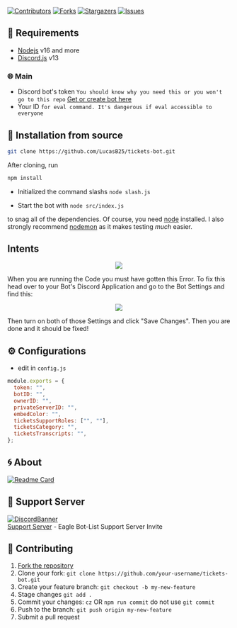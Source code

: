 [![Contributors][contributors-shield]][contributors-url]
[![Forks][forks-shield]][forks-url]
[![Stargazers][stars-shield]][stars-url]
[![Issues][issues-shield]][issues-url]

## 📎 Requirements

- [Nodejs](https://nodejs.org/download/release/v16.18.1/) v16 and more
- [Discord.js](https://github.com/discordjs/discord.js/) v13

### 🌐 Main

- Discord bot's
  token `You should know why you need this or you won't go to this repo` [Get or create bot here](https://discord.com/developers/applications)
- Your ID `for eval command. It's dangerous if eval accessible to everyone`

## 🚀 Installation from source

```bash
git clone https://github.com/LucasB25/tickets-bot.git
```

After cloning, run

```bash
npm install
```

- Initialized the command slashs `node slash.js`

- Start the bot with `node src/index.js`

to snag all of the dependencies. Of course, you need [node](https://nodejs.org/download/release/v16.18.1/) installed. I also strongly recommend [nodemon](https://www.npmjs.com/package/nodemon) as it makes testing _much_ easier.

## Intents

<p align="center">
  <a href="https://github.com/LucasB25/tickets-bot/">
    <img src="https://media.discordapp.net/attachments/848492641585725450/894114853382410260/unknown.png">

  </a>
</p>
When you are running the Code you must have gotten this Error. To fix this head over to your Bot's Discord Application and go to the Bot Settings and find this:

<p align="center">
  <a href="https://github.com/LucasB25/tickets-bot/">
    <img src="https://user-images.githubusercontent.com/50886682/196232974-d9cfc18c-92c5-43bd-b1bc-ff1cae3df701.png">

  </a>
</p>
Then turn on both of those Settings and click "Save Changes". Then you are done and it should be fixed!
<!-- CONFIGURATION -->

## ⚙️ Configurations

- edit in `config.js`

```js
module.exports = {
  token: "",
  botID: "",
  ownerID: "",
  privateServerID: "",
  embedColor: "",
  ticketsSupportRoles: ["", ""],
  ticketsCategory: "",
  ticketsTranscripts: "",
};
```

<!-- ABOUT THE PROJECT -->

## 🌀 About

[![Readme Card](https://github-readme-stats.vercel.app/api/pin/?username=LucasB25&repo=tickets-bot&theme=tokyonight)](https://github.com/LucasB25/tickets-bot)

## 💌 Support Server

[![DiscordBanner](https://invidget.switchblade.xyz/fbJFAs43vD)](https://discord.gg/fbJFAs43vD)<br />
[Support Server](https://discord.gg/fbJFAs43vD) - Eagle Bot-List Support Server Invite

## 🤝 Contributing

1. [Fork the repository](https://github.com/LucasB25/tickets-bot/fork)
2. Clone your fork: `git clone https://github.com/your-username/tickets-bot.git`
3. Create your feature branch: `git checkout -b my-new-feature`
4. Stage changes `git add .`
5. Commit your changes: `cz` OR `npm run commit` do not use `git commit`
6. Push to the branch: `git push origin my-new-feature`
7. Submit a pull request

[contributors-shield]: https://img.shields.io/github/contributors/LucasB25/tickets-bot.svg?style=for-the-badge
[contributors-url]: https://github.com/LucasB25/tickets-bot/graphs/contributors
[forks-shield]: https://img.shields.io/github/forks/LucasB25/tickets-bot.svg?style=for-the-badge
[forks-url]: https://github.com/LucasB25/tickets-bot/network/members
[stars-shield]: https://img.shields.io/github/stars/LucasB25/tickets-bot.svg?style=for-the-badge
[stars-url]: https://github.com/LucasB25/tickets-bot/stargazers
[issues-shield]: https://img.shields.io/github/issues/LucasB25/tickets-bot.svg?style=for-the-badge
[issues-url]: https://github.com/LucasB25/tickets-bot/issues
